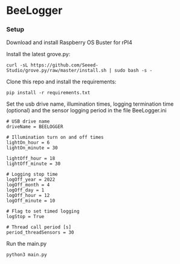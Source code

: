 # BeeLogger

### Setup
Download and install Raspberry OS Buster for rPI4

Install the latest grove.py:

```
curl -sL https://github.com/Seeed-Studio/grove.py/raw/master/install.sh | sudo bash -s -
```

Clone this repo and install the requirements:

```
pip install -r requirements.txt
```

Set the usb drive name, illumination times, logging termination time (optional) and the sensor logging period in the file BeeLogger.ini

```
# USB drive name
driveName = BEELOGGER

# Illumination turn on and off times
lightOn_hour = 6
lightOn_minute = 30

lightOff_hour = 18
lightOff_minute = 30

# Logging stop time
logOff_year = 2022
logOff_month = 4
logOff_day = 1
logOff_hour = 12
logOff_minute = 10

# Flag to set timed logging
logStop = True

# Thread call period [s]
period_threadSensors = 30
```

Run the main.py

```
python3 main.py
```
